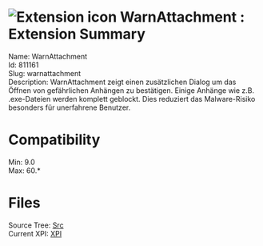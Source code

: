 # ![Extension icon](https://addons.thunderbird.net/user-media/addon_icons/811/811161-64.png?modified=1562786998) WarnAttachment : Extension Summary

Name: WarnAttachment  
Id: 811161  
Slug: warnattachment  
Description: WarnAttachment zeigt einen zusätzlichen Dialog um das Öffnen von gefährlichen Anhängen zu bestätigen. Einige Anhänge wie z.B. .exe-Dateien werden komplett geblockt. Dies reduziert das Malware-Risiko besonders für unerfahrene Benutzer.
  

# Compatibility
Min: 9.0  
Max: 60.*  

# Files

Source Tree: [Src](C:/Dev/Thunderbird/ThunderKdB/xall/x60/811161-warnattachment/src)  
Current XPI: [XPI](C:/Dev/Thunderbird/ThunderKdB/xall/x60/811161-warnattachment/xpi)  



